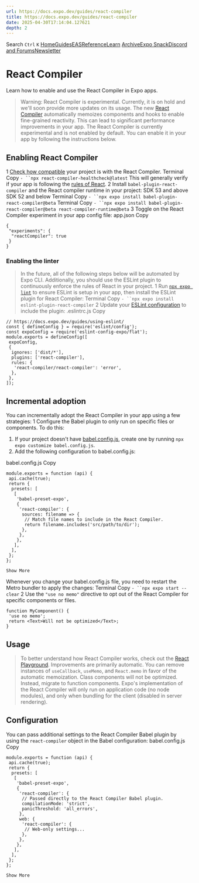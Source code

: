 ```yaml
---
url: https://docs.expo.dev/guides/react-compiler
title: https://docs.expo.dev/guides/react-compiler
date: 2025-04-30T17:14:04.127621
depth: 2
---
```


Search
`Ctrl` `K`
[Home](https://docs.expo.dev/)[Guides](https://docs.expo.dev/guides/overview)[EAS](https://docs.expo.dev/eas)[Reference](https://docs.expo.dev/versions/latest)[Learn](https://docs.expo.dev/tutorial/overview)
[Archive](https://docs.expo.dev/archive)[Expo Snack](https://snack.expo.dev)[Discord and Forums](https://chat.expo.dev)[Newsletter](https://expo.dev/mailing-list/signup)
# React Compiler
Learn how to enable and use the React Compiler in Expo apps.
> Warning: React Compiler is experimental. Currently, it is on hold and we'll soon provide more updates on its usage.
The new [React Compiler](https://react.dev/learn/react-compiler) automatically memoizes components and hooks to enable fine-grained reactivity. This can lead to significant performance improvements in your app. The React Compiler is currently experimental and is not enabled by default. You can enable it in your app by following the instructions below.
## Enabling React Compiler
1
[Check how compatible](https://react.dev/learn/react-compiler#checking-compatibility) your project is with the React Compiler.
Terminal
Copy
`- ``npx react-compiler-healthcheck@latest`
This will generally verify if your app is following the [rules of React](https://react.dev/reference/rules).
2
Install `babel-plugin-react-compiler` and the React compiler runtime in your project:
SDK 53 and above
SDK 52 and below
Terminal
Copy
`- ``npx expo install babel-plugin-react-compiler@beta`
Terminal
Copy
`- ``npx expo install babel-plugin-react-compiler@beta react-compiler-runtime@beta`
3
Toggle on the React Compiler experiment in your app config file:
app.json
Copy
```
{
 "experiments": {
  "reactCompiler": true
 }
}

```

### Enabling the linter
> In the future, all of the following steps below will be automated by Expo CLI.
Additionally, you should use the ESLint plugin to continuously enforce the rules of React in your project.
1
Run [`npx expo lint`](https://docs.expo.dev/guides/using-eslint#eslint) to ensure ESLint is setup in your app, then install the ESLint plugin for React Compiler:
Terminal
Copy
`- ``npx expo install eslint-plugin-react-compiler`
2
Update your [ESLint configuration](https://docs.expo.dev/guides/using-eslint) to include the plugin:
.eslintrc.js
Copy
```
// https://docs.expo.dev/guides/using-eslint/
const { defineConfig } = require('eslint/config');
const expoConfig = require('eslint-config-expo/flat');
module.exports = defineConfig([
 expoConfig,
 {
  ignores: ['dist/*'],
  plugins: ['react-compiler'],
  rules: {
   'react-compiler/react-compiler': 'error',
  },
 },
]);

```

## Incremental adoption
You can incrementally adopt the React Compiler in your app using a few strategies:
1
Configure the Babel plugin to only run on specific files or components. To do this:
  1. If your project doesn't have [babel.config.js](https://docs.expo.dev/versions/latest/config/babel), create one by running `npx expo customize babel.config.js`.
  2. Add the following configuration to babel.config.js:


babel.config.js
Copy
```
module.exports = function (api) {
 api.cache(true);
 return {
  presets: [
   [
    'babel-preset-expo',
    {
     'react-compiler': {
      sources: filename => {
       // Match file names to include in the React Compiler.
       return filename.includes('src/path/to/dir');
      },
     },
    },
   ],
  ],
 };
};

Show More

```

Whenever you change your babel.config.js file, you need to restart the Metro bundler to apply the changes:
Terminal
Copy
`- ``npx expo start --clear`
2
Use the `"use no memo"` directive to opt out of the React Compiler for specific components or files.
```
function MyComponent() {
 'use no memo';
 return <Text>Will not be optimized</Text>;
}

```

## Usage
> To better understand how React Compiler works, check out the [React Playground](https://playground.react.dev/).
Improvements are primarily automatic. You can remove instances of `useCallback`, `useMemo`, and `React.memo` in favor of the automatic memoization. Class components will not be optimized. Instead, migrate to function components.
Expo's implementation of the React Compiler will only run on application code (no node modules), and only when bundling for the client (disabled in server rendering).
## Configuration
You can pass additional settings to the React Compiler Babel plugin by using the `react-compiler` object in the Babel configuration:
babel.config.js
Copy
```
module.exports = function (api) {
 api.cache(true);
 return {
  presets: [
   [
    'babel-preset-expo',
    {
     'react-compiler': {
      // Passed directly to the React Compiler Babel plugin.
      compilationMode: 'strict',
      panicThreshold: 'all_errors',
     },
     web: {
      'react-compiler': {
       // Web-only settings...
      },
     },
    },
   ],
  ],
 };
};

Show More

```


